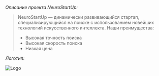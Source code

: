 *Описание проекта NeuroStartUp:*

> NeuroStartUp — динамически развивающийся стартап, специализирующийся на поиске с использованием новейших технологий искусственного интеллекта. Наши преимущества:
>
>- Высокая точность поиска
>- Высокая скорость поиска
>- Низкая цена

*Логотип:*

![Logo](https://github.com/netology-code/git-homeworks/blob/new-hw/introduction/assets/logo.png)